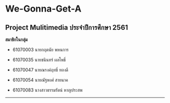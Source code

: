 # We-Gonna-Get-A
Project Mulitimedia ประจำปีการศึกษา 2561 
---------------------------------------


**สมาชิกในกลุ่ม**
* 61070003 นายกฤตนัย พหนการ

* 61070035 นายชนินทร์ ผลโพธิ์

* 61070047 นายณรงค์ฤทธิ์ ทองดี

* 61070054 นายณัฐพงศ์ สายนาค

* 61070083 นางสาวธรรมรัตน์ หาญประสพ

---------------------------------------

 
